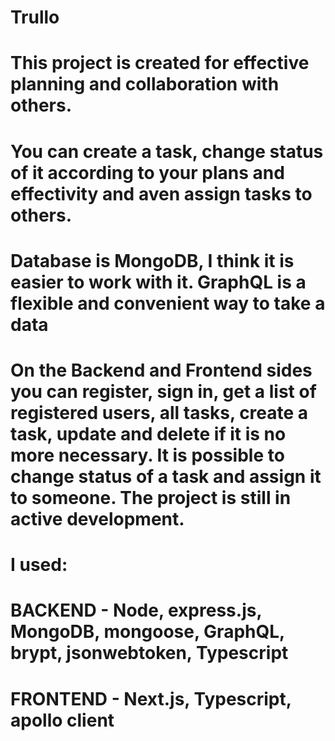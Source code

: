 # Trullo

# This project is created for effective planning and collaboration with others.
# You can create a task, change status of it according to your plans and effectivity and aven assign tasks to others. 
# Database is MongoDB, I think it is easier to work with it. GraphQL is a flexible and convenient way to take a data

# On the Backend and Frontend sides you can register, sign in, get a list of registered users, all tasks, create a task, update and delete if it is no more necessary. It is possible to change status of a task and assign it to someone. The project is still in active development. 

# I used:
# BACKEND - Node, express.js, MongoDB, mongoose, GraphQL, brypt, jsonwebtoken, Typescript
# FRONTEND - Next.js, Typescript, apollo client